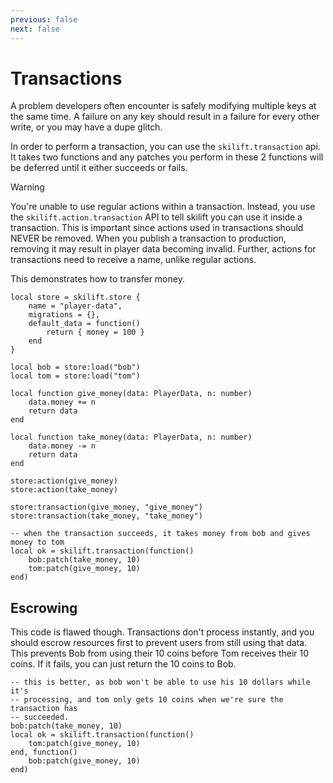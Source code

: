 ```yaml
---
previous: false
next: false
---
```


# Transactions

A problem developers often encounter is safely modifying multiple keys at the same time. A failure on any key should result in a failure for every other write, or you may have a dupe glitch.

In order to perform a transaction, you can use the `skilift.transaction` api. It takes two functions and any patches you perform in these 2 functions will be deferred until it either succeeds or fails.

> [!WARNING]
> You're unable to use regular actions within a transaction. Instead, you use the `skilift.action.transaction` API to tell skilift you can use it inside a transaction. This is important since actions used in transactions should NEVER be removed. When you publish a transaction to production, removing it may result in player data becoming invalid. Further, actions for transactions need to receive a name, unlike regular actions.

This demonstrates how to transfer money.

```luau
local store = skilift.store {
    name = "player-data",
    migrations = {},
    default_data = function()
        return { money = 100 }
    end
}

local bob = store:load("bob")
local tom = store:load("tom")

local function give_money(data: PlayerData, n: number)
    data.money += n
    return data
end

local function take_money(data: PlayerData, n: number)
    data.money -= n
    return data
end

store:action(give_money)
store:action(take_money)

store:transaction(give_money, "give_money")
store:transaction(take_money, "take_money")

-- when the transaction succeeds, it takes money from bob and gives money to tom
local ok = skilift.transaction(function()
    bob:patch(take_money, 10)
    tom:patch(give_money, 10)
end)
```

## Escrowing

This code is flawed though. Transactions don't process instantly, and you should escrow resources first to prevent users from still using that data. This prevents Bob from using their 10 coins before Tom receives their 10 coins. If it fails, you can just return the 10 coins to Bob.

```luau
-- this is better, as bob won't be able to use his 10 dollars while it's
-- processing, and tom only gets 10 coins when we're sure the transaction has
-- succeeded.
bob:patch(take_money, 10)
local ok = skilift.transaction(function()
    tom:patch(give_money, 10)
end, function()
    bob:patch(give_money, 10)
end)
```
